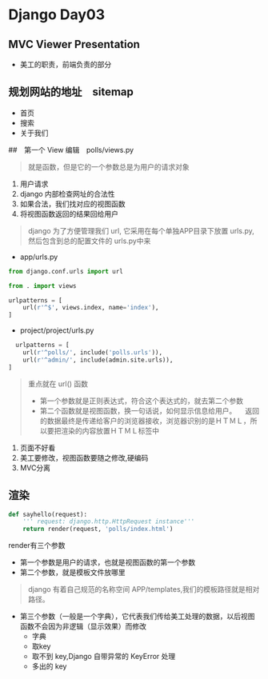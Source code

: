 # Django Day03

## MVC Viewer Presentation
+ 美工的职责，前端负责的部分
  
## 规划网站的地址　sitemap
+ 首页
+ 搜索
+ 关于我们

##　第一个 View
编辑　polls/views.py

> 就是函数，但是它的一个参数总是为用户的请求对象

1. 用户请求
2. django 内部检查网址的合法性
3. 如果合法，我们找对应的视图函数
4. 将视图函数返回的结果回给用户

> django 为了方便管理我们 url, 它采用在每个单独APP目录下放置 urls.py, 然后包含到总的配置文件的 urls.py中来

+ app/urls.py

```python
from django.conf.urls import url

from . import views

urlpatterns = [
    url(r'^$', views.index, name='index'),
]
```

+ project/project/urls.py

```python
  urlpatterns = [
    url(r'^polls/', include('polls.urls')),
    url(r'^admin/', include(admin.site.urls)),
]
```

> 重点就在 url() 函数
> + 第一个参数就是正则表达式，符合这个表达式的，就去第二个参数
> + 第二个函数就是视图函数，换一句话说，如何显示信息给用户。
>　返回的数据最终是传递给客户的浏览器接收，浏览器识别的是ＨＴＭＬ，所以要把渲染的内容放置ＨＴＭＬ标签中

1. 页面不好看
2. 美工要修改，视图函数要随之修改,硬编码
3. MVC分离


## 渲染
```python
def sayhello(request):
    ''' request: django.http.HttpRequest instance'''
    return render(request, 'polls/index.html')
```

render有三个参数
+ 第一个参数是用户的请求，也就是视图函数的第一个参数
+ 第二个参数，就是模板文件放哪里
> django 有着自己规范的名称空间 APP/templates,我们的模板路径就是相对路径。
+ 第三个参数（一般是一个字典），它代表我们传给美工处理的数据，以后视图函数不会因为非逻辑（显示效果）而修改
  - 字典
  - 取key
  - 取不到 key,Django 自带异常的 KeyError 处理
  - 多出的 key